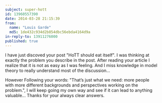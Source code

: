 ```yaml
---
subject: super-hott
id: 13960557390
date: 2014-03-28 21:15:39
from:
  name: "Louis Garde"
  md5: 1de432c934d2b854dbc56ebda4164d9a
in-reply-to: 13911276000
published: true
---
```

I have just discoved your post "HoTT should eat itself". I was thinking at exactly the problem you describe in the post. After reading your article I realize that it is not as easy as I was feeling. And I miss knowledge in model theory to really understand most of the discussion... 

However Following your words: "That’s just what we need: more people with more different backgrounds and perspectives working on the problem.", I will keep going my own way and see if it can lead to anything valuable... Thanks for your always clear answers.
